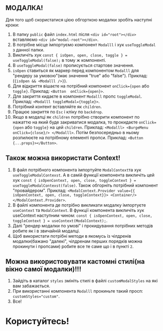 ## МОДАЛКА!

Для того щоб скористатися цією обгорткою модалки зробіть наступні кроки:

1. В папку `public` файл `index.html` після `<div id="root"></div>` вставляємо `<div id="modal-root"></div>`.
2. В потрібне місце імпортуємо компонент `Modalll` і хук `useToggleModal` з данної папки.
3. Викличіть хук `const { isOpen, open, close, toggle } = useToggleModal(false);` в тому ж компоненті.
4. В `useToggleModal(false)` прописується стартове значення.
5. `isOpen` ставиться як маркер перед компонентом `Modalll` для "рендеру за умовою"(має значення "true" або "false"). Приклад: (`{isOpen && <Modalll />}`).
6. Для відкриття вішаєте на потрібний компонент `onClick={open` або `toggle}`. Приклад: `<Button  onClick={open}>`.
7. Для закриття кидаєте в компонент `Modalll` пропс `toggleModal`. Приклад: `<Modalll toggleModal={toggle}>`.
8. Потрібний контент вставляйте як `children`.
9. Працює закриття по `Esc` i кліку по `backdrop`.
10. Якщо в модалці як `children` потрібно створити компонент по нажаттю на який буде закриватися модалка, то прокидаєте `onClick={open` або `toggle}` на цей `children`. Приклад: `<Modalll> <BurgeMenu onClick={close}/> </Modalll>`. Потім безпосередньо в ньому розпилюєте на потрібному елементі пропси. Приклад: `<Button {...props}></Button>`.

## Також можна використати Context!

1. В файл потрібного компонента імпортуйте `ModalContext`та хук `useToggleModalContexst`. А в самій функції компонента викличіть цей хук `const { isOpenContext, open, close, toggleContext } = useToggleModalContexst(false)`. Також обгорніть потрібний компонент "провайдером". Приклад: `<ModalContext.Provider value={{ isOpenContext, open, close, toggleContext}}> <Container/> </ModalContext.Provider>`.
2. В файлі компонента де потрібно викликати модалку імпортуєте `useContext` та `ModalContext`. В функції компонента викличіть хук useContext наступним чином: `const { isOpenContext, open, close, toggleContext } = useContext(ModalContext);`.
3. Далі "рендер модалки по умові" і прокидування потрібних методів робите як і в звичайній модалці.
4. Щоб використати потрібні методи в якомусь із чілдренів модалки(бажано "далекі", чілдренам перших порядків можна прокинути і пропсами) робите все те саме що і в пункті `2`.

## Можна використовувати кастомні стилі(на вікно самої модалки)!!!

1. Зайдіть в каталог `styles` змініть стилі в файлі `customModalStyles` на які вам забажається.
2. При використанні компонента `Modalll` прокиньте такий просп: `customStyles="custom"`.
3. Все!

# Користуйтесь!
